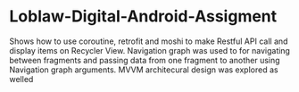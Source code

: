 # Loblaw-Digital-Android-Assigment

Shows how to use coroutine, retrofit and moshi to make  Restful API call and display items on Recycler View. Navigation graph was used to for navigating between fragments and passing data from one fragment to another using Navigation graph arguments. MVVM architecural design was explored as welled
